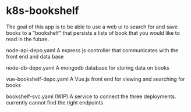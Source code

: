 # k8s-bookshelf
The goal of this app is to be able to use a web ui to search for and save books to a "bookshelf" that
persists a lists of book that you would like to read in the future.

node-api-depo.yaml
  A express js controller that communicates with the front end and data base
  
node-db-depo.yaml
  A mongodb database for storing data on books 
  
vue-bookshelf-depo.yaml
  A Vue.js front end for viewing and searching for books
  
bookshelf-svc.yaml (WIP)
  A service to connect the three deployments. currently cannot find the right endpoints
